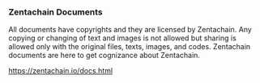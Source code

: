 ### Zentachain Documents

All documents have copyrights and they are licensed by Zentachain. Any copying or changing of text and images is not allowed but sharing is allowed only with the original files, texts, images, and codes. Zentachain documents are here to get cognizance about Zentachain.

https://zentachain.io/docs.html
